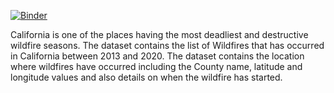 [![Binder](https://mybinder.org/badge_logo.svg)](https://mybinder.org/v2/gh/UCB-stat-159-s22/hw07-hw07-individual-winston-mai/binder)

California is one of the places having the most deadliest and destructive wildfire seasons. The dataset contains the list of Wildfires that has occurred in California between 2013 and 2020. The dataset contains the location where wildfires have occurred including the County name, latitude and longitude values and also details on when the wildfire has started.

